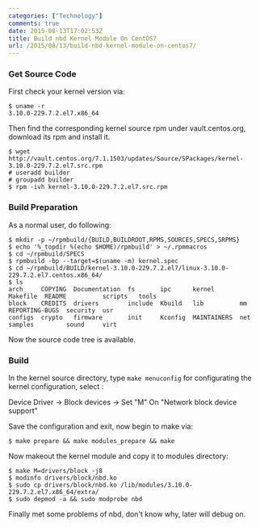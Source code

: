 ```yaml
---
categories: ["Technology"]
comments: true
date: 2015-08-13T17:02:53Z
title: Build nbd Kernel Module On CentOS7
url: /2015/08/13/build-nbd-kernel-module-on-centos7/
---
```


### Get Source Code
First check your kernel version via:    

```
$ uname -r
3.10.0-229.7.2.el7.x86_64
```
Then find the corresponding kernel source rpm under vault.centos.org, download its rpm
and install it.     

```
$ wget http://vault.centos.org/7.1.1503/updates/Source/SPackages/kernel-3.10.0-229.7.2.el7.src.rpm
# useradd builder
# groupadd builder
$ rpm -ivh kernel-3.10.0-229.7.2.el7.src.rpm
```

### Build Preparation
As a normal user, do following:    

```
$ mkdir -p ~/rpmbuild/{BUILD,BUILDROOT,RPMS,SOURCES,SPECS,SRPMS}
$ echo '%_topdir %(echo $HOME)/rpmbuild' > ~/.rpmmacros
$ cd ~/rpmbuild/SPECS
$ rpmbuild -bp --target=$(uname -m) kernel.spec
$ cd ~/rpmbuild/BUILD/kernel-3.10.0-229.7.2.el7/linux-3.10.0-229.7.2.el7.centos.x86_64/
$ ls
arch     COPYING  Documentation  fs       ipc      kernel       Makefile  README          scripts   tools
block    CREDITS  drivers        include  Kbuild   lib          mm        REPORTING-BUGS  security  usr
configs  crypto   firmware       init     Kconfig  MAINTAINERS  net       samples         sound     virt
```
Now the source code tree is available.  

### Build
In the kernel source directory, type `make menuconfig` for configurating the kernel
configuration, select :    

Device Driver -> Block devices -> Set "M" On "Network block device support"    

Save the configuration and exit, now begin to make via:    

```
$ make prepare && make modules_prepare && make
```
Now makeout the kernel module and copy it to modules directory:    

```
$ make M=drivers/block -j8
$ modinfo drivers/block/nbd.ko
$ sudo cp drivers/block/nbd.ko /lib/modules/3.10.0-229.7.2.el7.x86_64/extra/
$ sudo depmod -a && sudo modprobe nbd
```

Finally met some problems of nbd, don't know why, later will debug on.    

